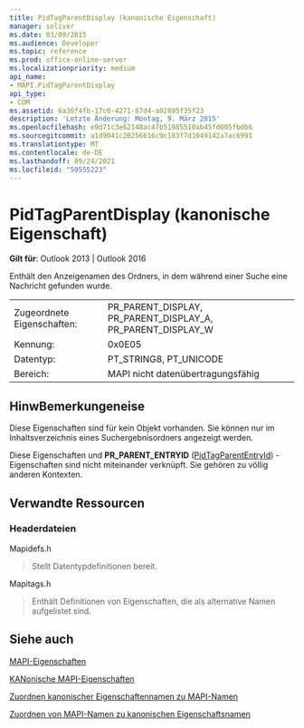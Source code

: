 ```yaml
---
title: PidTagParentDisplay (kanonische Eigenschaft)
manager: soliver
ms.date: 03/09/2015
ms.audience: Developer
ms.topic: reference
ms.prod: office-online-server
ms.localizationpriority: medium
api_name:
- MAPI.PidTagParentDisplay
api_type:
- COM
ms.assetid: 6a36f4fb-17c0-4271-87d4-a92895f35f23
description: 'Letzte Änderung: Montag, 9. März 2015'
ms.openlocfilehash: e9d71c3e62148ac47b51985510ab45fd605fbdb6
ms.sourcegitcommit: a1d9041c20256616c9c183f7d1049142a7ac6991
ms.translationtype: MT
ms.contentlocale: de-DE
ms.lasthandoff: 09/24/2021
ms.locfileid: "59555223"
---
```

# <a name="pidtagparentdisplay-canonical-property"></a>PidTagParentDisplay (kanonische Eigenschaft)

  
  
**Gilt für**: Outlook 2013 | Outlook 2016 
  
Enthält den Anzeigenamen des Ordners, in dem während einer Suche eine Nachricht gefunden wurde.
  
|||
|:-----|:-----|
|Zugeordnete Eigenschaften:  <br/> |PR_PARENT_DISPLAY, PR_PARENT_DISPLAY_A, PR_PARENT_DISPLAY_W  <br/> |
|Kennung:  <br/> |0x0E05  <br/> |
|Datentyp:  <br/> |PT_STRING8, PT_UNICODE  <br/> |
|Bereich:  <br/> |MAPI nicht datenübertragungsfähig  <br/> |
   
## <a name="remarks"></a>HinwBemerkungeneise

Diese Eigenschaften sind für kein Objekt vorhanden. Sie können nur im Inhaltsverzeichnis eines Suchergebnisordners angezeigt werden.
  
Diese Eigenschaften und **PR_PARENT_ENTRYID** ([PidTagParentEntryId](pidtagparententryid-canonical-property.md)) -Eigenschaften sind nicht miteinander verknüpft. Sie gehören zu völlig anderen Kontexten.
  
## <a name="related-resources"></a>Verwandte Ressourcen

### <a name="header-files"></a>Headerdateien

Mapidefs.h
  
> Stellt Datentypdefinitionen bereit.
    
Mapitags.h
  
> Enthält Definitionen von Eigenschaften, die als alternative Namen aufgelistet sind.
    
## <a name="see-also"></a>Siehe auch



[MAPI-Eigenschaften](mapi-properties.md)
  
[KANonische MAPI-Eigenschaften](mapi-canonical-properties.md)
  
[Zuordnen kanonischer Eigenschaftennamen zu MAPI-Namen](mapping-canonical-property-names-to-mapi-names.md)
  
[Zuordnen von MAPI-Namen zu kanonischen Eigenschaftsnamen](mapping-mapi-names-to-canonical-property-names.md)

